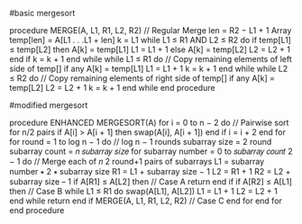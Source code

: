 #basic mergesort

procedure MERGE(A, L1, R1, L2, R2) // Regular Merge
len = R2 − L1 + 1
Array temp[len] = A[L1 . . .L1 + len]
k = L1
while L1 ≤ R1 AND L2 ≤ R2 do
if temp[L1] ≤ temp[L2] then
A[k] = temp[L1]
L1 = L1 + 1
else
A[k] = temp[L2]
L2 = L2 + 1
end if
k = k + 1
end while
while L1 ≤ R1 do // Copy remaining elements of left side of temp[] if any
A[k] = temp[L1]
L1 = L1 + 1
k = k + 1
end while
while L2 ≤ R2 do // Copy remaining elements of right side of temp[] if any
A[k] = temp[L2]
L2 = L2 + 1
k = k + 1
end while
end procedure


#modified mergesort

procedure ENHANCED MERGESORT(A)
 for i = 0 to n − 2 do // Pairwise sort for n/2 pairs
 if A[i] > A[i + 1] then
 swap(A[i], A[i + 1])
 end if
 i = i + 2
 end for
 for round = 1 to log n − 1 do // log n − 1 rounds
 subarray size = 2
round
 subarray count = 𝑛
𝑠𝑢𝑏𝑎𝑟𝑟𝑎𝑦 𝑠𝑖𝑧𝑒
 for subarray number = 0 to 𝑠𝑢𝑏𝑎𝑟𝑟𝑎𝑦 𝑐𝑜𝑢𝑛𝑡
2 − 1 do 
 // Merge each of 𝑛 2
round+1
pairs of subarrays
 L1 = subarray number ∗ 2 ∗ subarray size
 R1 = L1 + subarray size − 1
  L2 = R1 + 1
 R2 = L2 + subarray size – 1
 if A[R1] ≤ A[L2] then // Case A
 return
 end if
 if A[R2] ≤ A[L1] then // Case B
 while L1 ≤ R1 do
 swap(A[L1], A[L2])
 L1 = L1 + 1
 L2 = L2 + 1
 end while
 return
 end if
 MERGE(A, L1, R1, L2, R2) // Case C
 end for
 end for
 end procedure
 
 
 
 
 
